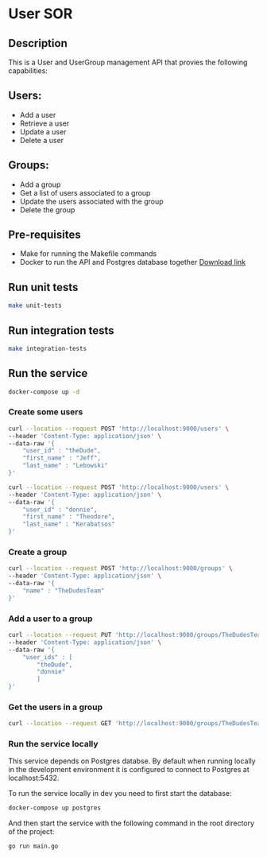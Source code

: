 # User SOR

## Description
This is a User and UserGroup management API that provies the following capabilities:

## Users:
- Add a user 
- Retrieve a user 
- Update a user 
- Delete a user 

## Groups:
- Add a group 
- Get a list of users associated to a group
- Update the users associated with the group
- Delete the group

## Pre-requisites
- Make for running the Makefile commands
- Docker to run the API and Postgres database together  [Download link](https://docs.docker.com/get-docker/)

## Run unit tests
```bash
make unit-tests
```
## Run integration tests
```bash
make integration-tests
```

## Run the service
```bash
docker-compose up -d
```

### Create some users

```bash
curl --location --request POST 'http://localhost:9000/users' \
--header 'Content-Type: application/json' \
--data-raw '{
	"user_id" : "theDude",
	"first_name" : "Jeff",
	"last_name" : "Lebowski"
}'

curl --location --request POST 'http://localhost:9000/users' \
--header 'Content-Type: application/json' \
--data-raw '{
	"user_id" : "donnie",
	"first_name" : "Theodore",
	"last_name" : "Kerabatsos"
}'
```

### Create a group
```bash
curl --location --request POST 'http://localhost:9000/groups' \
--header 'Content-Type: application/json' \
--data-raw '{
	"name" : "TheDudesTeam"
}'
```

### Add a user to a group
```bash
curl --location --request PUT 'http://localhost:9000/groups/TheDudesTeam' \
--header 'Content-Type: application/json' \
--data-raw '{
	"user_ids" : [
        "theDude", 
        "donnie"
        ]
}'
```

### Get the users in a group
```bash
curl --location --request GET 'http://localhost:9000/groups/TheDudesTeam'
```

### Run the service locally

This service depends on Postgres databse.  By default when running locally in the 
development environment it is configured to connect to Postgres at localhost:5432.

To run the service locally in dev you need to first start the database:

```bash
docker-compose up postgres
```

And then start the service with the following command in the root directory of the project:

```base
go run main.go
```